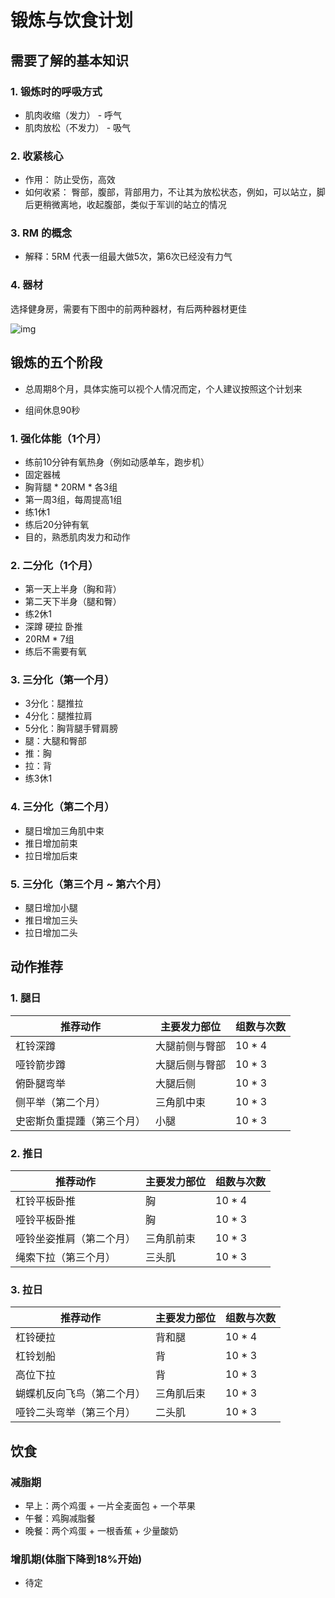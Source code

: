 # 锻炼与饮食计划

## 需要了解的基本知识
### 1. 锻炼时的呼吸方式

- 肌肉收缩（发力） - 呼气
- 肌肉放松（不发力） - 吸气

### 2. 收紧核心

- 作用： 防止受伤，高效
- 如何收紧： 臀部，腹部，背部用力，不让其为放松状态，例如，可以站立，脚后更稍微离地，收起腹部，类似于军训的站立的情况

### 3. RM 的概念

- 解释：5RM 代表一组最大做5次，第6次已经没有力气

### 4. 器材
选择健身房，需要有下图中的前两种器材，有后两种器材更佳

![img](https://cdn.jsdelivr.net/gh/jslaowang/image-hosting@master/tool.80t77dbd0mc.webp)


## 锻炼的五个阶段

- 总周期8个月，具体实施可以视个人情况而定，个人建议按照这个计划来

- 组间休息90秒
### 1. 强化体能（1个月）
- 练前10分钟有氧热身（例如动感单车，跑步机）
- 固定器械
- 胸背腿 * 20RM * 各3组
- 第一周3组，每周提高1组
- 练1休1
- 练后20分钟有氧
- 目的，熟悉肌肉发力和动作

### 2. 二分化（1个月）

- 第一天上半身（胸和背）
- 第二天下半身（腿和臀）
- 练2休1
- 深蹲 硬拉 卧推
- 20RM * 7组
- 练后不需要有氧


### 3. 三分化（第一个月）

- 3分化：腿推拉
- 4分化：腿推拉肩
- 5分化：胸背腿手臂肩膀
- 腿：大腿和臀部
- 推：胸
- 拉：背
- 练3休1

### 4. 三分化（第二个月）

- 腿日增加三角肌中束
- 推日增加前束
- 拉日增加后束

### 5. 三分化（第三个月 ~ 第六个月）

- 腿日增加小腿
- 推日增加三头
- 拉日增加二头

## 动作推荐

### 1. 腿日

|推荐动作|主要发力部位|组数与次数|  
|-|-|-|
|杠铃深蹲|大腿前侧与臀部|10 * 4|
|哑铃箭步蹲|大腿后侧与臀部|10 * 3|
|俯卧腿弯举|大腿后侧|10 * 3|
|侧平举（第二个月）|三角肌中束|10 * 3|
|史密斯负重提踵（第三个月）|小腿|10 * 3|

### 2. 推日

|推荐动作|主要发力部位|组数与次数|  
|-|-|-|
|杠铃平板卧推|胸|10 * 4|
|哑铃平板卧推|胸|10 * 3|
|哑铃坐姿推肩（第二个月）|三角肌前束|10 * 3|
|绳索下拉（第三个月）|三头肌|10 * 3|

### 3. 拉日

|推荐动作|主要发力部位|组数与次数|  
|-|-|-|
|杠铃硬拉|背和腿|10 * 4|
|杠铃划船|背|10 * 3|
|高位下拉|背|10 * 3|
|蝴蝶机反向飞鸟（第二个月）|三角肌后束|10 * 3|
|哑铃二头弯举（第三个月）|二头肌|10 * 3|


## 饮食

### 减脂期
- 早上：两个鸡蛋 + 一片全麦面包 + 一个苹果
- 午餐：鸡胸减脂餐
- 晚餐：两个鸡蛋 + 一根香蕉 + 少量酸奶

### 增肌期(体脂下降到18%开始)
- 待定